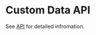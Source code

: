 # Custom Data API

See [API](http://127.0.0.1:5000/o/TmVItW5TwUC23RxcuDg9/s/KuhDuXL0YPX22VMOHZWV/ "mention") for detailed infromation.
